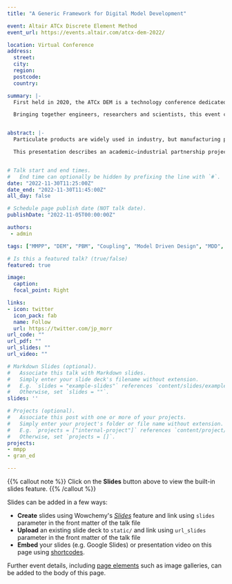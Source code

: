 ```yaml
---
title: "A Generic Framework for Digital Model Development"

event: Altair ATCx Discrete Element Method
event_url: https://events.altair.com/atcx-dem-2022/

location: Virtual Conference
address:
  street: 
  city: 
  region: 
  postcode: 
  country: 

summary: |-
  First held in 2020, the ATCx DEM is a technology conference dedicated to the Discrete Element Method (DEM) for bulk and granular material simulation.

  Bringing together engineers, researchers and scientists, this event covers the various applications of DEM in all industries handling or processing granular materials including heavy equipment, mining and metals, chemicals, pharmaceuticals, and more.


abstract: |-
  Particulate products are widely used in industry, but manufacturing processes such as granulation or milling remain poorly understood. This is primarily because of the complexity of a typical particulate system involving particle–particle and particle–fluid interaction phenomena. Modelling of such particulate systems has become increasingly popular as a powerful means to gain insight into the phenomena that govern the particulate processes. However, it remains a challenge to translate reality into an efficient computational model. 

  This presentation describes an academic–industrial partnership project to develop a generic framework for creating digital models and enable industry to implement efficient state-of-the-art models, taking twin screw granulation as an exemplar case study. A multi-scale modelling approach is adopted, using Discrete Element Method (DEM) to provide particle-scale physics and inform the process-scale using Population Balance Model (PBM).  


# Talk start and end times.
#   End time can optionally be hidden by prefixing the line with `#`.
date: "2022-11-30T11:25:00Z"
date_end: "2022-11-30T11:45:00Z"
all_day: false

# Schedule page publish date (NOT talk date).
publishDate: "2022-11-05T00:00:00Z"

authors:
 - admin

tags: ["MMPP", "DEM", "PBM", "Coupling", "Model Driven Design", "MDD", "Twin screw", "Granulation"]

# Is this a featured talk? (true/false)
featured: true

image:
  caption: 
  focal_point: Right

links:
- icon: twitter
  icon_pack: fab
  name: Follow
  url: https://twitter.com/jp_morr
url_code: ""
url_pdf: ""
url_slides: ""
url_video: ""

# Markdown Slides (optional).
#   Associate this talk with Markdown slides.
#   Simply enter your slide deck's filename without extension.
#   E.g. `slides = "example-slides"` references `content/slides/example-slides.md`.
#   Otherwise, set `slides = ""`.
slides: ''

# Projects (optional).
#   Associate this post with one or more of your projects.
#   Simply enter your project's folder or file name without extension.
#   E.g. `projects = ["internal-project"]` references `content/project/deep-learning/index.md`.
#   Otherwise, set `projects = []`.
projects:
- mmpp
- gran_ed

---
```


{{% callout note %}}
Click on the **Slides** button above to view the built-in slides feature.
{{% /callout %}}

Slides can be added in a few ways:

- **Create** slides using Wowchemy's [*Slides*](https://wowchemy.com/docs/managing-content/#create-slides) feature and link using `slides` parameter in the front matter of the talk file
- **Upload** an existing slide deck to `static/` and link using `url_slides` parameter in the front matter of the talk file
- **Embed** your slides (e.g. Google Slides) or presentation video on this page using [shortcodes](https://wowchemy.com/docs/writing-markdown-latex/).

Further event details, including [page elements](https://wowchemy.com/docs/writing-markdown-latex/) such as image galleries, can be added to the body of this page.
